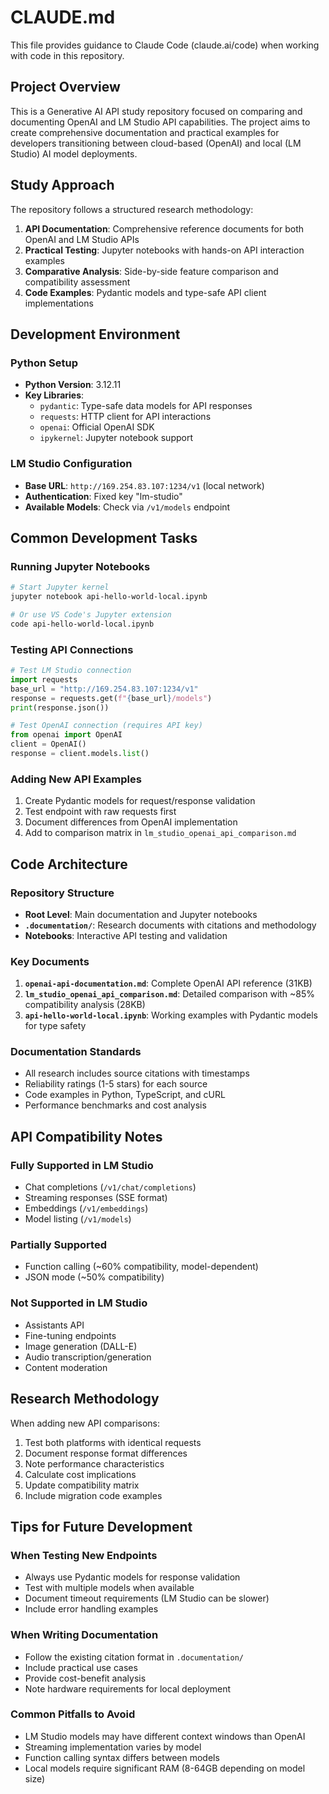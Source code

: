 # CLAUDE.md

This file provides guidance to Claude Code (claude.ai/code) when working with code in this repository.

## Project Overview

This is a Generative AI API study repository focused on comparing and documenting OpenAI and LM Studio API capabilities. The project aims to create comprehensive documentation and practical examples for developers transitioning between cloud-based (OpenAI) and local (LM Studio) AI model deployments.

## Study Approach

The repository follows a structured research methodology:
1. **API Documentation**: Comprehensive reference documents for both OpenAI and LM Studio APIs
2. **Practical Testing**: Jupyter notebooks with hands-on API interaction examples
3. **Comparative Analysis**: Side-by-side feature comparison and compatibility assessment
4. **Code Examples**: Pydantic models and type-safe API client implementations

## Development Environment

### Python Setup
- **Python Version**: 3.12.11
- **Key Libraries**:
  - `pydantic`: Type-safe data models for API responses
  - `requests`: HTTP client for API interactions
  - `openai`: Official OpenAI SDK
  - `ipykernel`: Jupyter notebook support

### LM Studio Configuration
- **Base URL**: `http://169.254.83.107:1234/v1` (local network)
- **Authentication**: Fixed key "lm-studio"
- **Available Models**: Check via `/v1/models` endpoint

## Common Development Tasks

### Running Jupyter Notebooks
```bash
# Start Jupyter kernel
jupyter notebook api-hello-world-local.ipynb

# Or use VS Code's Jupyter extension
code api-hello-world-local.ipynb
```

### Testing API Connections
```python
# Test LM Studio connection
import requests
base_url = "http://169.254.83.107:1234/v1"
response = requests.get(f"{base_url}/models")
print(response.json())

# Test OpenAI connection (requires API key)
from openai import OpenAI
client = OpenAI()
response = client.models.list()
```

### Adding New API Examples
1. Create Pydantic models for request/response validation
2. Test endpoint with raw requests first
3. Document differences from OpenAI implementation
4. Add to comparison matrix in `lm_studio_openai_api_comparison.md`

## Code Architecture

### Repository Structure
- **Root Level**: Main documentation and Jupyter notebooks
- **`.documentation/`**: Research documents with citations and methodology
- **Notebooks**: Interactive API testing and validation

### Key Documents
1. **`openai-api-documentation.md`**: Complete OpenAI API reference (31KB)
2. **`lm_studio_openai_api_comparison.md`**: Detailed comparison with ~85% compatibility analysis (28KB)
3. **`api-hello-world-local.ipynb`**: Working examples with Pydantic models for type safety

### Documentation Standards
- All research includes source citations with timestamps
- Reliability ratings (1-5 stars) for each source
- Code examples in Python, TypeScript, and cURL
- Performance benchmarks and cost analysis

## API Compatibility Notes

### Fully Supported in LM Studio
- Chat completions (`/v1/chat/completions`)
- Streaming responses (SSE format)
- Embeddings (`/v1/embeddings`)
- Model listing (`/v1/models`)

### Partially Supported
- Function calling (~60% compatibility, model-dependent)
- JSON mode (~50% compatibility)

### Not Supported in LM Studio
- Assistants API
- Fine-tuning endpoints
- Image generation (DALL-E)
- Audio transcription/generation
- Content moderation

## Research Methodology

When adding new API comparisons:
1. Test both platforms with identical requests
2. Document response format differences
3. Note performance characteristics
4. Calculate cost implications
5. Update compatibility matrix
6. Include migration code examples

## Tips for Future Development

### When Testing New Endpoints
- Always use Pydantic models for response validation
- Test with multiple models when available
- Document timeout requirements (LM Studio can be slower)
- Include error handling examples

### When Writing Documentation
- Follow the existing citation format in `.documentation/`
- Include practical use cases
- Provide cost-benefit analysis
- Note hardware requirements for local deployment

### Common Pitfalls to Avoid
- LM Studio models may have different context windows than OpenAI
- Streaming implementation varies by model
- Function calling syntax differs between models
- Local models require significant RAM (8-64GB depending on model size)